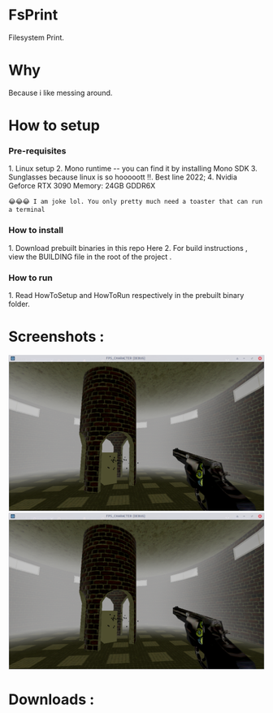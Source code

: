 # FsPrint
Filesystem Print.

# Why 
Because i like messing around.



# How to setup 

<h3> Pre-requisites </h3>
1. Linux setup 
2. Mono runtime -- you can find it by installing Mono SDK 
3. Sunglasses because linux is so hooooott !!. Best line 2022;
4. Nvidia Geforce RTX 3090 Memory: 24GB GDDR6X

	😂😂😂 I am joke lol. You only pretty much need a toaster that can run a terminal

<h3> How to install </h3>
1. Download prebuilt binaries in this repo Here
2. For build instructions , view the BUILDING file in the root of the project .

<h3> How to run </h3>
1. Read HowToSetup and HowToRun respectively in the prebuilt binary folder.


# Screenshots : 
![Screenshot_.png](https://github.com/CollinseyNyaga/FPS_CHARACTER/blob/57e015ac4be149c6da161ee75567e44378f3c741/Screenshot_2022-04-11_13-53-35.png)
![Screenshot_.png](https://github.com/CollinseyNyaga/FPS_CHARACTER/blob/57e015ac4be149c6da161ee75567e44378f3c741/Screenshot_2022-04-11_13-53-35.png)


# Downloads : 
